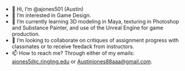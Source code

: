 - 👋 Hi, I’m @ajones501 (Austin)
- 👀 I’m interested in Game Design.
- 🌱 I’m currently learning 3D modeling in Maya, texturing in Photoshop and Substance Painter, and use of the Unreal Engine for game production.
- 💞️ I’m looking to collaborate on critiques of assignment progress with classmates or to receive feedack from instructors. 
- 📫 How to reach me? Through either of my emails: ajones5@c.ringling.edu or Austinjones88aaa@gmail.com.

<!---
ajones501/ajones501 is a ✨ special ✨ repository because its `README.md` (this file) appears on your GitHub profile.
You can click the Preview link to take a look at your changes.
--->
